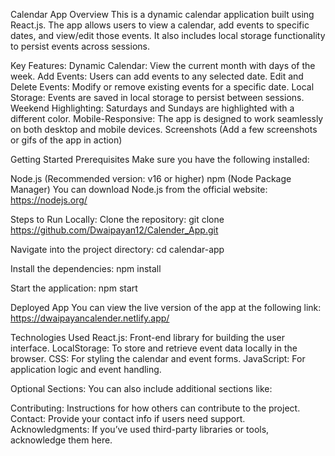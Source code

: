 Calendar App
Overview
This is a dynamic calendar application built using React.js. The app allows users to view a calendar, add events to specific dates, and view/edit those events. It also includes local storage functionality to persist events across sessions.

Key Features:
Dynamic Calendar: View the current month with days of the week.
Add Events: Users can add events to any selected date.
Edit and Delete Events: Modify or remove existing events for a specific date.
Local Storage: Events are saved in local storage to persist between sessions.
Weekend Highlighting: Saturdays and Sundays are highlighted with a different color.
Mobile-Responsive: The app is designed to work seamlessly on both desktop and mobile devices.
Screenshots
(Add a few screenshots or gifs of the app in action)

Getting Started
Prerequisites
Make sure you have the following installed:

Node.js (Recommended version: v16 or higher)
npm (Node Package Manager)
You can download Node.js from the official website: https://nodejs.org/

Steps to Run Locally:
Clone the repository:
git clone https://github.com/Dwaipayan12/Calender_App.git


Navigate into the project directory:
cd calendar-app

Install the dependencies:
npm install

Start the application:
npm start

Deployed App
You can view the live version of the app at the following link: https://dwaipayancalender.netlify.app/


Technologies Used
React.js: Front-end library for building the user interface.
LocalStorage: To store and retrieve event data locally in the browser.
CSS: For styling the calendar and event forms.
JavaScript: For application logic and event handling.


Optional Sections:
You can also include additional sections like:

Contributing: Instructions for how others can contribute to the project.
Contact: Provide your contact info if users need support.
Acknowledgments: If you’ve used third-party libraries or tools, acknowledge them here.
